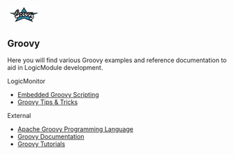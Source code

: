 <img src="https://github.com/logicmonitor/monitoring-recipes/blob/master/Tools/Images/Groovy_Logo.png" width="15%">

## Groovy 

Here you will find various Groovy examples and reference documentation to aid in LogicModule development.

LogicMonitor
 - [Embedded Groovy Scripting](https://www.logicmonitor.com/support/terminology-syntax/scripting-support/embedded-groovy-scripting/)
 - [Groovy Tips & Tricks](https://www.logicmonitor.com/support/terminology-syntax/scripting-support/groovy-tips-tricks/)

External
 - [Apache Groovy Programming Language](http://groovy-lang.org/)
 - [Groovy Documentation](http://groovy-lang.org/documentation.html)
 - [Groovy Tutorials](https://www.tutorialspoint.com/groovy/)
